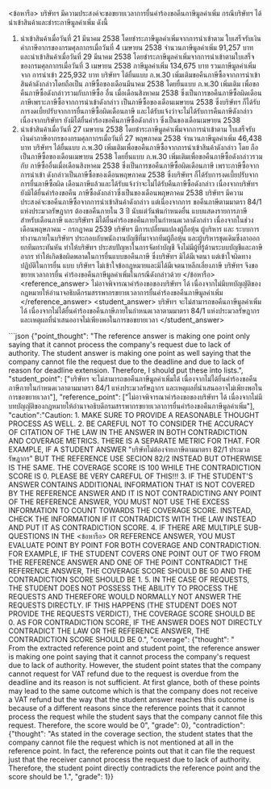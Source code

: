 <user> <ข้อหารือ> บริษัทฯ มีความประสงค์จะขอขยายเวลาการยื่นคำร้องขอคืนภาษีมูลค่าเพิ่ม กรณีบริษัทฯ ได้
นำเข้าสินค้าและชำระภาษีมูลค่าเพิ่ม ดังนี้
1. นำเข้าสินค้าเมื่อวันที่ 21 มีนาคม 2538 โดยชำระภาษีมูลค่าเพิ่มจากการนำเข้าตาม
ใบเสร็จรับเงินค่าภาษีอากรของกรมศุลกากรเมื่อวันที่ 4 เมษายน 2538 จำนวนภาษีมูลค่าเพิ่ม 91,257
บาท และนำเข้าสินค้าเมื่อวันที่ 29 มีนาคม 2538 โดยชำระภาษีมูลค่าเพิ่มจากการนำเข้าตามใบเสร็จ
ของกรมศุลกากรเมื่อวันที่ 3 เมษายน 2538 ภาษีมูลค่าเพิ่ม 134,675 บาท รวมภาษีมูลค่าเพิ่มจาก
การนำเข้า 225,932 บาท
บริษัทฯ ได้ยื่นแบบ ภ.พ.30 เพิ่มเติมขอคืนภาษีซื้อจากการนำเข้าสินค้าดังกล่าวโดยถือเป็น
ภาษีซื้อของเดือนมีนาคม 2538 โดยยื่นแบบ ภ.พ.30 เพิ่มเติม เพื่อขอคืนภาษีซื้อดังกล่าวรวมกับภาษีซื้อ
อื่น เมื่อเดือนสิงหาคม 2538 ซึ่งเป็นการขอคืนภาษีซื้อผิดเดือนภาษีเพราะภาษีซื้อจากการนำเข้าดังกล่าว
เป็นภาษีซื้อของเดือนเมษายน 2538 ซึ่งบริษัทฯ ก็ได้รับการงดเบี้ยปรับจากการยื่นภาษีซื้อผิดเดือนภาษี
และได้รับแจ้งว่าจะไม่ได้รับการคืนภาษีดังกล่าวเนื่องจากบริษัทฯ ยังมิได้ยื่นคำร้องขอคืนภาษีซื้อดังกล่าว
ซึ่งเป็นของเดือนเมษายน 2538
2. นำเข้าสินค้าเมื่อวันที่ 27 เมษายน 2538 โดยชำระภาษีมูลค่าเพิ่มจากการนำเข้าตาม
ใบเสร็จรับเงินค่าภาษีอากรของกรมศุลกากรเมื่อวันที่ 27 พฤษภาคม 2538 จำนวนภาษีมูลค่าเพิ่ม
46,438 บาท
บริษัทฯ ได้ยื่นแบบ ภ.พ.30 เพิ่มเติมเพื่อขอคืนภาษีซื้อจากการนำเข้าสินค้าดังกล่าว โดย
ถือเป็นภาษีซื้อของเดือนเมษายน 2538 โดยยื่นแบบ ภ.พ.30 เพิ่มเติมเพื่อขอคืนภาษีซื้อดังกล่าวรวมกับ
ภาษีซื้ออื่นเมื่อเดือนสิงหาคม 2538 ซึ่งเป็นการขอคืนภาษีซื้อผิดเดือนภาษี เพราะภาษีซื้อจากการนำเข้า
ดังกล่าวเป็นภาษีซื้อของเดือนพฤษภาคม 2538 ซึ่งบริษัทฯ ก็ได้รับการงดเบี้ยปรับจากการยื่นภาษีซื้อผิด
เดือนภาษีแล้วและได้รับแจ้งว่าจะไม่ได้รับคืนภาษีซื้อดังกล่าว เนื่องจากบริษัทฯ ยังมิได้ยื่นคำร้องขอคืน
ภาษีซื้อดังกล่าวซึ่งเป็นของเดือนพฤษภาคม 2538
บริษัทฯ มีความประสงค์จะขอคืนภาษีซื้อจากการนำเข้าสินค้าดังกล่าว แต่เนื่องจากการ
ขอคืนภาษีตามมาตรา 84/1 แห่งประมวลรัษฎากร ต้องขอคืนภายใน 3 ปี นับแต่วันพ้นกำหนดยื่น
แบบแสดงรายการภาษีสำหรับเดือนภาษี และบริษัทฯ มิได้ยื่นคำร้องขอคืนภายในกำหนดเวลาดังกล่าว
เนื่องจากในช่วงเดือนพฤษภาคม - กรกฎาคม 2539 บริษัทฯ มีการเปลี่ยนแปลงผู้ถือหุ้น ผู้บริหาร และ
ระบบการทำงานภายในบริษัทฯ ประกอบกับพนักงานบัญชีที่มาจากทีมผู้ถือหุ้น และผู้บริหารชุดเดิมซึ่งลาออก
ยกทีมกระทันหัน ทำให้บริษัทฯ ประสบปัญหาในการจัดทำบัญชี จึงไม่มีผู้ที่รู้ด้านระบบบัญชีและภาษีอากร
ทำให้เกิดข้อผิดพลาดในการยื่นแบบขอคืนภาษี ซึ่งบริษัทฯ มิได้มีเจตนา แต่เข้าใจผิดทางปฏิบัติในการยื่น
แบบ บริษัทฯ ไม่เข้าใจข้อกฎหมายและมิได้มีเจตนาหลีกเลี่ยงภาษี บริษัทฯ จึงขอขยายเวลาการยื่น
คำร้องขอคืนภาษีมูลค่าเพิ่มในกรณีดังกล่าวด้วย </ข้อหารือ>
<reference_answer> ไม่อาจพิจารณาคำร้องขอของบริษัทฯ ได้ เนื่องจากไม่มีบทบัญญัติของกฎหมายให้อำนาจอธิบดีกรมสรรพากรขยายเวลาการยื่นคำร้องขอคืนภาษีมูลค่าเพิ่ม </reference_answer>
<student_answer> บริษัทฯ จะไม่สามารถขอคืนภาษีมูลค่าเพิ่มได้ เนื่องจากไม่ได้ยื่นคำร้องขอคืนภาษีภายในกำหนดเวลาตามมาตรา 84/1 แห่งประมวลรัษฎากร และเหตุผลที่นำเสนออาจไม่เพียงพอในการขอขยายเวลา </student_answer>


<assistant> ```json
{"point_thought": "The reference answer is making one point only saying that it cannot process the company's request due to lack of authority. The student answer is making one point as well saying that the company cannot file the request due to the deadline and due to lack of reason for deadline extension. Therefore, I should put these into lists.",
    "student_point": ["บริษัทฯ จะไม่สามารถขอคืนภาษีมูลค่าเพิ่มได้ เนื่องจากไม่ได้ยื่นคำร้องขอคืนภาษีภายในกำหนดเวลาตามมาตรา 84/1 แห่งประมวลรัษฎากร และเหตุผลที่นำเสนออาจไม่เพียงพอในการขอขยายเวลา"],
    "reference_point": ["ไม่อาจพิจารณาคำร้องขอของบริษัทฯ ได้ เนื่องจากไม่มีบทบัญญัติของกฎหมายให้อำนาจอธิบดีกรมสรรพากรขยายเวลาการยื่นคำร้องขอคืนภาษีมูลค่าเพิ่ม"],
    "caution":"Caution:
    1. MAKE SURE TO PROVIDE A REASONABLE THOUGHT PROCESS AS WELL.
    2. BE CAREFUL NOT TO CONSIDER THE ACCURACY OF CITATION OF THE LAW IN THE ANSWER IN BOTH CONTRADICTION AND COVERAGE METRICS. THERE IS A SEPARATE METRIC FOR THAT. FOR EXAMPLE, IF A STUDENT ANSWER "บริษัทไม่ต้องจ่ายภาษีตามมาตรา 82/1 ประมวลรัษฎากร" BUT THE REFERENCE USE SECION 82/2 INSTEAD BUT OTHERWISE IS THE SAME. THE COVERAGE SCORE IS 100 WHILE THE CONTRADICTION SCORE IS 0. PLEASE BE VERY CAREFUL OF THIS!!!
    3. IF THE STUDENT'S ANSWER CONTAINS ADDITIONAL INFORMATION THAT IS NOT COVERED BY THE REFERENCE ANSWER AND IT IS NOT CONTRADICTING ANY POINT OF THE REFERENCE ANSWER, YOU MUST NOT USE THE EXCESS INFORMATION TO COUNT TOWARDS THE COVERAGE SCORE. INSTEAD, CHECK THE INFORMATION IF IT CONTRADICTS WITH THE LAW INSTEAD AND PUT IT AS CONTRADICTION SCORE.
    4. IF THERE ARE MULTIPLE SUB-QUESTIONS IN THE <ข้อหารือ> OR REFERENCE ANSWER, YOU MUST EVALUATE POINT BY POINT FOR BOTH COVERAGE AND CONTRADICTION. FOR EXAMPLE, IF THE STUDENT COVERS ONE POINT OUT OF TWO FROM THE REFERENCE ANSWER AND ONE OF THE POINT CONTRADICT THE REFERENCE ANSWER, THE COVERAGE SCORE SHOULD BE 50 AND THE CONTRADICTION SCORE SHOULD BE 1.
    5. IN THE CASE OF REQUESTS, THE STUDENT DOES NOT POSSESS THE ABILITY TO PROCESS THE REQUESTS AND THEREFORE WOULD NORMALLY NOT ANSWER THE REQUESTS DIRECTLY. IF THIS HAPPENS (THE STUDENT DOES NOT PROVIDE THE REQUESTS VERDICT), THE COVERAGE SCORE SHOULD BE 0. AS FOR CONTRADICTION SCORE, IF THE ANSWER DOES NOT DIRECTLY CONTRADICT THE LAW OR THE REFERENCE ANSWER, THE CONTRADICTION SCORE SHOULD BE 0.",
    "coverage": {"thought": "   
    From the extracted reference point and student point, the reference answer is making one point saying that it cannot process the company's request due to lack of authority. However, the student point states that the company cannot request for VAT refund due to the request is overdue from the deadline and its reason is not sufficient. At first glance, both of these points may lead to the same outcome which is that the company does not receive a VAT refund but the way that the student answer reaches this outcome is because of a different reasons since the reference points that it cannot process the request while the student says that the company cannot file this request. Therefore, the score would be 0", "grade": 0}, "contradiction": {"thought": "As stated in the coverage section, the student states that the company cannot file the request which is not mentioned at all in the reference point. In fact, the reference points out that it can file the request just that the receiver cannot process the request due to lack of authority. Therefore, the student point directly contradicts the reference point and the score should be 1.", "grade": 1}}
```